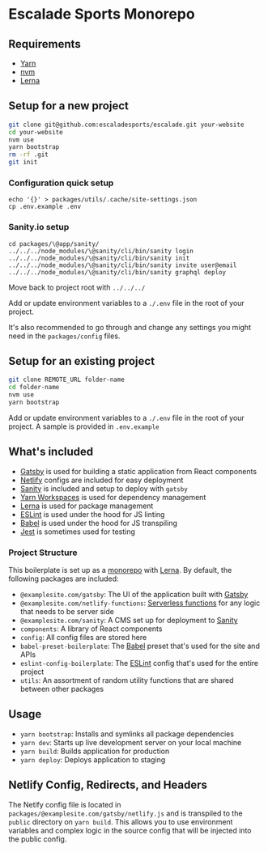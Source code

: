 # Escalade Sports Monorepo

## Requirements

- [Yarn](https://yarnpkg.com/)
- [nvm](https://github.com/creationix/nvm)
- [Lerna](https://lerna.js.org/)

## Setup for a new project

```bash
git clone git@github.com:escaladesports/escalade.git your-website
cd your-website
nvm use
yarn bootstrap
rm -rf .git
git init
```
### Configuration quick setup
```
echo '{}' > packages/utils/.cache/site-settings.json
cp .env.example .env
```
### Sanity.io setup
```
cd packages/\@app/sanity/
../../../node_modules/\@sanity/cli/bin/sanity login
../../../node_modules/\@sanity/cli/bin/sanity init
../../../node_modules/\@sanity/cli/bin/sanity invite user@email
../../../node_modules/\@sanity/cli/bin/sanity graphql deploy
```
Move back to project root with `../../../`

Add or update environment variables to a `./.env` file in the root of your project. 

It's also recommended to go through and change any settings you might need in the `packages/config` files.

## Setup for an existing project

```bash
git clone REMOTE_URL folder-name
cd folder-name
nvm use
yarn bootstrap
```

Add or update environment variables to a `./.env` file in the root of your project. A sample is provided in `.env.example`

## What's included

- [Gatsby](https://www.gatsbyjs.org/docs/) is used for building a static application from React components
- [Netlify](https://www.netlify.com/docs/) configs are included for easy deployment
- [Sanity](https://www.sanity.io/content-studio) is included and setup to deploy with `gatsby`
- [Yarn Workspaces](https://yarnpkg.com/lang/en/docs/workspaces/) is used for dependency management
- [Lerna](https://lerna.js.org/) is used for package management
- [ESLint](https://eslint.org/docs/user-guide/) is used under the hood for JS linting
- [Babel](https://babeljs.io/docs/en/) is used under the hood for JS transpiling
- [Jest](https://jestjs.io/docs/en/getting-started) is sometimes used for testing

### Project Structure

This boilerplate is set up as a [monorepo](https://github.com/babel/babel/blob/master/doc/design/monorepo.md) with [Lerna](https://github.com/lerna/lerna). By default, the following packages are included:

- `@examplesite.com/gatsby`: The UI of the application built with [Gatsby](https://www.gatsbyjs.org/)
- `@examplesite.com/netlify-functions`: [Serverless functions](https://www.netlify.com/docs/functions/) for any logic that needs to be server side
- `@examplesite.com/sanity`: A CMS set up for deployment to [Sanity](https://www.sanity.io/docs/)
- `components`: A library of React components
- `config`: All config files are stored here
- `babel-preset-boilerplate`: The [Babel](https://babeljs.io/) preset that's used for the site and APIs
- `eslint-config-boilerplate`: The [ESLint](https://eslint.org/) config that's used for the entire project
- `utils`: An assortment of random utility functions that are shared between other packages

## Usage

- `yarn bootstrap`: Installs and symlinks all package dependencies
- `yarn dev`: Starts up live development server on your local machine
- `yarn build`: Builds application for production
- `yarn deploy`: Deploys application to staging

## Netlify Config, Redirects, and Headers

The Netify config file is located in `packages/@examplesite.com/gatsby/netlify.js` and is transpiled to the `public` directory on `yarn build`. This allows you to use environment variables and complex logic in the source config that will be injected into the public config.
